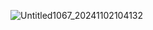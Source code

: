 ![Untitled1067_20241102104132](https://github.com/user-attachments/assets/8c75184d-eb98-4164-ae2b-9a6c1fa1acef)

